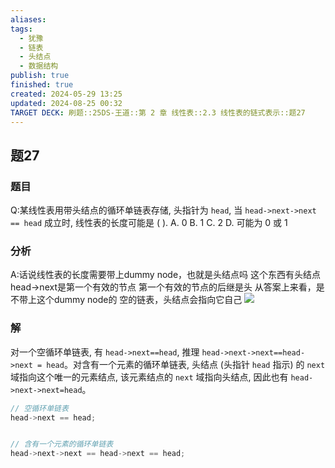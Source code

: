 ```yaml
---
aliases: 
tags:
  - 犹豫
  - 链表
  - 头结点
  - 数据结构
publish: true
finished: true
created: 2024-05-29 13:25
updated: 2024-08-25 00:32
TARGET DECK: 刷题::25DS-王道::第 2 章 线性表::2.3 线性表的链式表示::题27
---
```

## 题27
### 题目
Q:某线性表用带头结点的循环单链表存储, 头指针为 `head`, 当 `head->next->next == head` 成立时, 线性表的长度可能是 ( ).
A. 0 
B. 1 
C. 2 
D. 可能为 0 或 1
### 分析
A:话说线性表的长度需要带上dummy node，也就是头结点吗
这个东西有头结点
head->next是第一个有效的节点
第一个有效的节点的后继是头
从答案上来看，是不带上这个dummy node的
空的链表，头结点会指向它自己
![](https://img.hwenyi.tech/202408250031571.webp)
### 解
对一个空循环单链表, 有 `head->next==head`, 推理 `head->next->next==head->next = head`。对含有一个元素的循环单链表, 头结点 (头指针 `head` 指示) 的 `next` 域指向这个唯一的元素结点, 该元素结点的 `next` 域指向头结点, 因此也有 `head->next->next=head`。
```cpp
// 空循环单链表
head->next == head;


// 含有一个元素的循环单链表
head->next->next == head->next == head;
```
